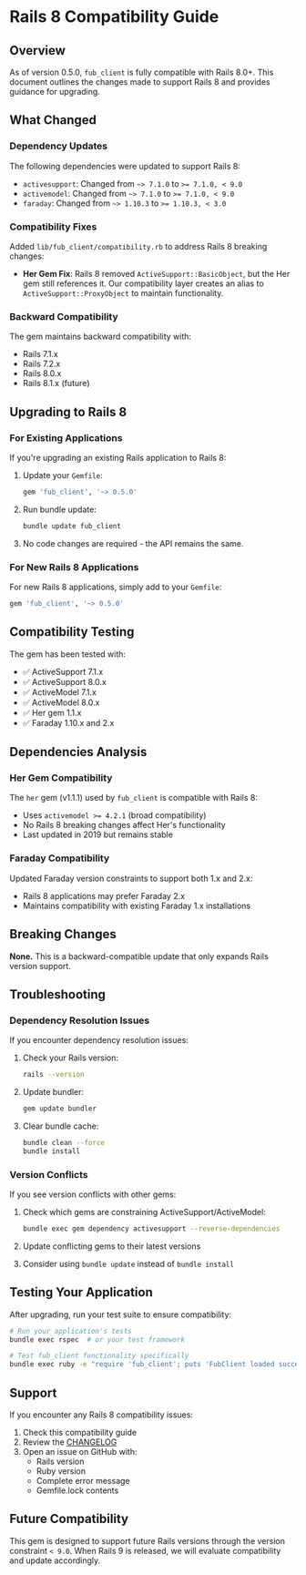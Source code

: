 # Rails 8 Compatibility Guide

## Overview

As of version 0.5.0, `fub_client` is fully compatible with Rails 8.0+. This document outlines the changes made to support Rails 8 and provides guidance for upgrading.

## What Changed

### Dependency Updates

The following dependencies were updated to support Rails 8:

- `activesupport`: Changed from `~> 7.1.0` to `>= 7.1.0, < 9.0`
- `activemodel`: Changed from `~> 7.1.0` to `>= 7.1.0, < 9.0`
- `faraday`: Changed from `~> 1.10.3` to `>= 1.10.3, < 3.0`

### Compatibility Fixes

Added `lib/fub_client/compatibility.rb` to address Rails 8 breaking changes:

- **Her Gem Fix**: Rails 8 removed `ActiveSupport::BasicObject`, but the Her gem still references it. Our compatibility layer creates an alias to `ActiveSupport::ProxyObject` to maintain functionality.

### Backward Compatibility

The gem maintains backward compatibility with:
- Rails 7.1.x
- Rails 7.2.x
- Rails 8.0.x
- Rails 8.1.x (future)

## Upgrading to Rails 8

### For Existing Applications

If you're upgrading an existing Rails application to Rails 8:

1. Update your `Gemfile`:
   ```ruby
   gem 'fub_client', '~> 0.5.0'
   ```

2. Run bundle update:
   ```bash
   bundle update fub_client
   ```

3. No code changes are required - the API remains the same.

### For New Rails 8 Applications

For new Rails 8 applications, simply add to your `Gemfile`:

```ruby
gem 'fub_client', '~> 0.5.0'
```

## Compatibility Testing

The gem has been tested with:
- ✅ ActiveSupport 7.1.x
- ✅ ActiveSupport 8.0.x
- ✅ ActiveModel 7.1.x
- ✅ ActiveModel 8.0.x
- ✅ Her gem 1.1.x
- ✅ Faraday 1.10.x and 2.x

## Dependencies Analysis

### Her Gem Compatibility

The `her` gem (v1.1.1) used by `fub_client` is compatible with Rails 8:
- Uses `activemodel >= 4.2.1` (broad compatibility)
- No Rails 8 breaking changes affect Her's functionality
- Last updated in 2019 but remains stable

### Faraday Compatibility

Updated Faraday version constraints to support both 1.x and 2.x:
- Rails 8 applications may prefer Faraday 2.x
- Maintains compatibility with existing Faraday 1.x installations

## Breaking Changes

**None.** This is a backward-compatible update that only expands Rails version support.

## Troubleshooting

### Dependency Resolution Issues

If you encounter dependency resolution issues:

1. Check your Rails version:
   ```bash
   rails --version
   ```

2. Update bundler:
   ```bash
   gem update bundler
   ```

3. Clear bundle cache:
   ```bash
   bundle clean --force
   bundle install
   ```

### Version Conflicts

If you see version conflicts with other gems:

1. Check which gems are constraining ActiveSupport/ActiveModel:
   ```bash
   bundle exec gem dependency activesupport --reverse-dependencies
   ```

2. Update conflicting gems to their latest versions
3. Consider using `bundle update` instead of `bundle install`

## Testing Your Application

After upgrading, run your test suite to ensure compatibility:

```bash
# Run your application's tests
bundle exec rspec  # or your test framework

# Test fub_client functionality specifically
bundle exec ruby -e "require 'fub_client'; puts 'FubClient loaded successfully'"
```

## Support

If you encounter any Rails 8 compatibility issues:

1. Check this compatibility guide
2. Review the [CHANGELOG](CHANGELOG.md)
3. Open an issue on GitHub with:
   - Rails version
   - Ruby version
   - Complete error message
   - Gemfile.lock contents

## Future Compatibility

This gem is designed to support future Rails versions through the version constraint `< 9.0`. When Rails 9 is released, we will evaluate compatibility and update accordingly.

